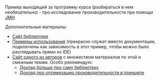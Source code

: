 Пример выходящий за программу курса (разбираться в нем необязательно) - про исследование производительности при помощи [JMH](http://openjdk.java.net/projects/code-tools/jmh/).

Дополнительные материалы:
- [Сайт библиотеки](http://openjdk.java.net/projects/code-tools/jmh/)
- [Примеры использования](http://hg.openjdk.java.net/code-tools/jmh/file/tip/jmh-samples/src/main/java/org/openjdk/jmh/samples/) (прекрасно служат вместо документации, подключены как зависимость в этот пример, чтобы можно было разглядывать прямо из IDE)
- [Сайт одного из авторов](https://shipilev.net/) с множеством материалов по этой и смежным темам. Особо рекомендую:
  - [Доклад больше про саму библиотеку](https://shipilev.net/#benchmarking)
  - [Доклад про оптимизацию производительности в принципе](https://shipilev.net/#performance-101)
